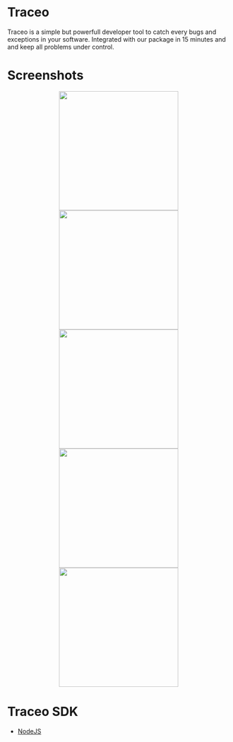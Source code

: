 # Traceo

Traceo is a simple but powerfull developer tool to catch every bugs and exceptions in your software. Integrated with our package in 15 minutes and and keep all problems under control.

# Screenshots

<p align="center">
  <img src="https://github.com/traceo-io/traceo/raw/develop/.github/screenshots/traceo-1.PNG" width="270">
  <img src="https://github.com/traceo-io/traceo/raw/develop/.github/screenshots/traceo-2.PNG" width="270">
  <img src="https://github.com/traceo-io/traceo/raw/develop/.github/screenshots/traceo-3.PNG" width="270">
  <img src="https://github.com/traceo-io/traceo/raw/develop/.github/screenshots/traceo-4.PNG" width="270">
  <img src="https://github.com/traceo-io/traceo/raw/develop/.github/screenshots/traceo-5.PNG" width="270">
</p>

# Traceo SDK

- [NodeJS](https://github.com/traceo-io/traceo-node)
